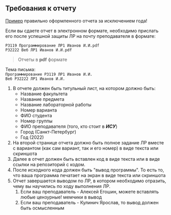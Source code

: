 ## Требования к отчету

[Пример](https://drive.google.com/file/d/1wt-oYEHBaMT8LhsUEpRPQUmuqr2E_wX5/view?usp=sharing) правильно оформленного
отчета за исключением года!

Если вы сдаете отчет в электронном формате, необходимо прислать его после успешной
защиты ЛР на почту преподавателя в формате:

`P3119 Программирование ЛР1 Иванов И.И.pdf` <br />
`P32222 Веб ЛР1 Иванов И.И.pdf`

> Отчеты в **pdf** формате

Тема письма:  
`Программирование P3119 ЛР1 Иванов И.И.` <br />
`Веб P32222 ЛР1 Иванов И.И.`

1. В отчете должен быть титульный лист, на котором должно быть:
    - Название факультета
    - Название предмета
    - Название лабораторной работы
    - Номер варианта
    - ФИО студента
    - Номер группы
    - ФИО преподавателя (того, кто стоит в **_ИСУ_**)
    - Город (Санкт-Петербург)
    - Год (2022)
2. На второй странице отчета должно быть полное задание ЛР вместе с
   вариантом (как сам вариант, так и его номер) в виде текста или скриншота
3. Далее в отчет должен быть вставлен код в виде текста или в виде ссылки
   на репозиторий с кодом.
4. После исходного кода должен быть "вывод программы". То есть то, что ваша
   программа печатает на экран в виде текста или скриншота
5. Отчет завершается выводом по ЛР, в котором необходимо отразить, чему вы
   научились по ходу выполнения ЛР.
    1. Если ваш преподаватель - Алексей Егошин,
       можете вставлять любые цензурные! мемчики в вывод
    2. Если ваш преподаватель - Кулинич Ярослав, то вывод должен быть осмысленным
